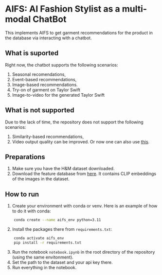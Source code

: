 # AIFS: AI Fashion Stylist as a multi-modal ChatBot
This implements AIFS to get garment recommendations for the product in the database via interacting with a chatbot.

## What is suported
Right now, the chatbot supports the following scenarios:
1) Seasonal recomendations,
2) Event-based recommendations,
3) Image-based recommendations.
4) Try-on of garment on Taylor Swift
4) Image-to-video for the generated Taylor Swift

## What is not supported
Due to the lack of time, the repository does not support the following scenarios:
1) Similarity-based recommendations,
2) Video output quality can be improved. Or now one can also use [this](https://lumalabs.ai/dream-machine/creations).

## Preparations
1) Make sure you have the H&M dataset downloaded.
2) Download the feature database from [here](https://drive.google.com/file/d/1O2nxM_j58_7-RrZM9sGGvT54AUl2W-iB/view?usp=sharing).
It contains CLIP embeddings of the images in the dataset.

## How to run
1) Create your environment with conda or venv. Here is an example of how to do it with conda:
```bash
    conda create --name aifs_env python=3.11
```
2) Install the packages there from `requirements.txt`:
```bash
    conda activate aifs_env
    pip install -r requirements.txt
```
3) Run the notebook `notebook.ipynb` in the root directory of the repository (using the same envitonment).
4) Set the path to the dataset and your api key there.
5) Run everything in the notebook. 